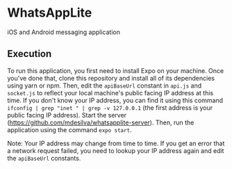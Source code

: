 # WhatsAppLite
iOS and Android messaging application 

## Execution
To run this application, you first need to install Expo on your machine. Once you've done that, clone this repository and install all of its dependencies using yarn or npm. Then, edit the `apiBaseUrl` constant in `api.js` and `socket.js` to reflect your local machine's public facing IP address at this time. If you don't know your IP address, you can find it using this command `ifconfig | grep "inet " | grep -v 127.0.0.1` (the first address is your public facing IP address). Start the server (https://github.com/mdesilva/whatsapplite-server). Then, run the application using the command `expo start`. 

Note: Your IP address may change from time to time. If you get an error that a network request failed, you need to lookup your IP address again and edit the `apiBaseUrl` constants. 
